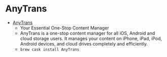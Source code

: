 # AnyTrans
- [AnyTrans](https://www.imobie.com/anytrans/)
  -  Your Essential One-Stop Content Manager
  - AnyTrans is a one-stop content manager for all iOS, Android and cloud storage users. It manages your content on iPhone, iPad, iPod, Android devices, and cloud drives completely and efficiently.
  - `brew cask install AnyTrans`
